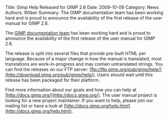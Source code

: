 Title: Gimp Help Released for GIMP 2.6
Date: 2009-10-09
Category: News
Authors: Wilber
Summary: The GIMP documentation team has been working hard and is proud to announce the availability of the first release of the user manual for GIMP 2.6.

The [GIMP documentation team](http://docs.gimp.org/) has been working hard and is proud to announce the availability of the first release of the user manual for GIMP 2.6.

The release is split into several files that provide pre-built HTML per language. Because of a major change in how the manual is translated, most translations are work-in-progress and may contain untranslated strings. You can find the releases on our FTP server: [ftp://ftp.gimp.org/pub/gimp/help/](http://download.gimp.org/pub/gimp/help/). Users should wait until this release has been packaged for their platform.

Find more information about our goals and how you can help at [http://docs.gimp.org/](http://docs.gimp.org/). The user manual project is looking for a new project maintainer. If you want to help, please join our mailing list or have a look at [http://docs.gimp.org/help.html](http://docs.gimp.org/help.html).